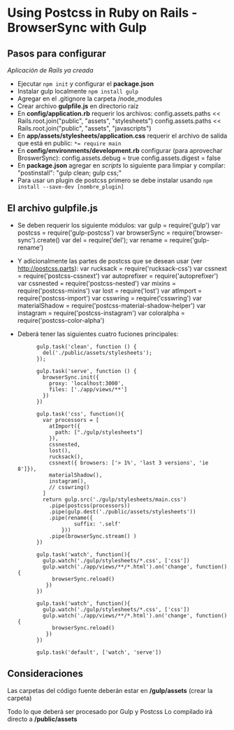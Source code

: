 # Using Postcss in Ruby on Rails - BrowserSync with Gulp

## Pasos para configurar
_Aplicación de Rails ya creada_

- Ejecutar `npm init` y configurar el **package.json**
- Instalar gulp localmente `npm install gulp`
- Agregar en el .gitignore la carpeta /node_modules
- Crear archivo **gulpfile.js** en directorio raíz
- En **config/application.rb** requerir los archivos:
      config.assets.paths << Rails.root.join("public", "assets", "stylesheets")
      config.assets.paths << Rails.root.join("public", "assets", "javascripts")
- En **app/assets/stylesheets/application.css** requerir el archivo de salida que está en public:
`*= require main`
- En **config/environments/development.rb** configurar (para aprovechar BroswerSync):
      config.assets.debug = true
      config.assets.digest = false
- En **package.json** agregar en *scripts* lo siguiente para limpiar y compilar:
      "postinstall": "gulp clean; gulp css;"
- Para usar un plugin de postcss primero se debe instalar usando `npm install --save-dev [nombre_plugin]`

## El archivo gulpfile.js

- Se deben requerir los siguiente módulos:
            var gulp = require('gulp')
            var postcss = require('gulp-postcss')
            var browserSync = require('browser-sync').create()
            var del = require('del');
            var rename = require('gulp-rename')
- Y adicionalmente las partes de postcss que se desean usar (ver http://postcss.parts):
            var rucksack = require('rucksack-css')
            var cssnext = require('postcss-cssnext')
            var autoprefixer = require('autoprefixer')
            var cssnested = require('postcss-nested')
            var mixins = require('postcss-mixins')
            var lost = require('lost')
            var atImport = require('postcss-import')
            var csswring = require('csswring')
            var materialShadow = require('postcss-material-shadow-helper')
            var instagram = require('postcss-instagram')
            var coloralpha = require('postcss-color-alpha')
- Deberá tener las siguientes cuatro fuciones principales:

            gulp.task('clean', function () {
              del('./public/assets/stylesheets');
            });

            gulp.task('serve', function () {
              browserSync.init({
                proxy: 'localhost:3000',
                files: ['./app/views/**']
              })
            })

            gulp.task('css', function(){
              var processors = [
                atImport({
                  path: ["./gulp/stylesheets"]
                }),
                cssnested,
                lost(),
                rucksack(),
                cssnext({ browsers: ['> 1%', 'last 3 versions', 'ie 8']}),
                materialShadow(),
                instagram(),
                // csswring()
              ]
              return gulp.src('./gulp/stylesheets/main.css')
                .pipe(postcss(processors))
                .pipe(gulp.dest('./public/assets/stylesheets'))
                .pipe(rename({
                        suffix: '.self'
                    }))
                .pipe(browserSync.stream() )
            })

            gulp.task('watch', function(){
              gulp.watch('./gulp/stylesheets/*.css', ['css'])
              gulp.watch('./app/views/**/*.html').on('change', function(){
                 browserSync.reload()
               })
            })

            gulp.task('watch', function(){
              gulp.watch('./gulp/stylesheets/*.css', ['css'])
              gulp.watch('./app/views/**/*.html').on('change', function(){
                 browserSync.reload()
               })
            })

            gulp.task('default', ['watch', 'serve'])

## Consideraciones

Las carpetas del código fuente deberán estar en **/gulp/assets** (crear la carpeta)

Todo lo que deberá ser procesado por Gulp y Postcss Lo compilado irá directo a **/public/assets**
